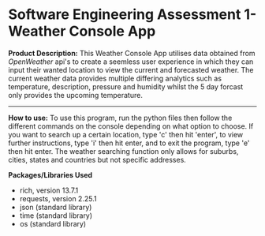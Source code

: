 # Software Engineering Assessment 1- Weather Console App

**Product Description:**
This Weather Console App utilises data obtained from _OpenWeather_ api's to create a seemless user experience in which they can input their wanted location to view the current and forecasted weather. The current weather data provides multiple differing analytics such as temperature, description, pressure and humidity whilst the 5 day forcast only provides the upcoming temperature.

---

**How to use:**
To use this program, run the python files then follow the different commands on the console depending on what option to choose. If you want to search up a certain location, type 'c' then hit 'enter', to view further instructions, type 'i' then hit enter, and to exit the program, type 'e' then hit enter. The weather searching function only allows for suburbs, cities, states and countries but not specific addresses. 


**Packages/Libraries Used**
* rich, version 13.7.1
* requests, version 2.25.1
* json (standard library)
* time (standard library)
* os (standard library)
